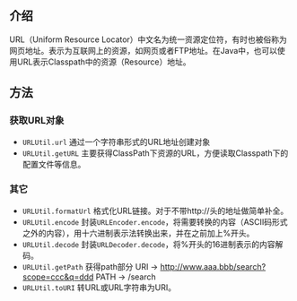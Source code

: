 ## 介绍

URL（Uniform Resource Locator）中文名为统一资源定位符，有时也被俗称为网页地址。表示为互联网上的资源，如网页或者FTP地址。在Java中，也可以使用URL表示Classpath中的资源（Resource）地址。

## 方法

### 获取URL对象

- `URLUtil.url` 通过一个字符串形式的URL地址创建对象 
- `URLUtil.getURL` 主要获得ClassPath下资源的URL，方便读取Classpath下的配置文件等信息。

### 其它

- `URLUtil.formatUrl` 格式化URL链接。对于不带http://头的地址做简单补全。
- `URLUtil.encode` 封装`URLEncoder.encode`，将需要转换的内容（ASCII码形式之外的内容），用十六进制表示法转换出来，并在之前加上%开头。
- `URLUtil.decode` 封装`URLDecoder.decode`，将%开头的16进制表示的内容解码。
- `URLUtil.getPath` 获得path部分 URI -> http://www.aaa.bbb/search?scope=ccc&q=ddd PATH -> /search
- `URLUtil.toURI` 转URL或URL字符串为URI。
